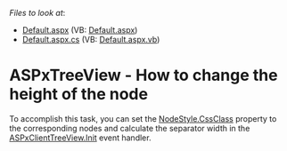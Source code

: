 <!-- default file list -->
*Files to look at*:

* [Default.aspx](./CS/WebSite/Default.aspx) (VB: [Default.aspx](./VB/WebSite/Default.aspx))
* [Default.aspx.cs](./CS/WebSite/Default.aspx.cs) (VB: [Default.aspx.vb](./VB/WebSite/Default.aspx.vb))
<!-- default file list end -->
# ASPxTreeView - How to change the height of the node


<p>To accomplish this task, you can set the <a href="http://documentation.devexpress.com/#AspNet/DevExpressWebASPxTreeViewTreeViewNodeStyleMembersTopicAll">NodeStyle.CssClass</a> property to the corresponding nodes and calculate the separator width in the <a href="http://help.devexpress.com/#AspNet/DevExpressWebASPxClassesScriptsASPxClientControl_Inittopic">ASPxClientTreeView.Init</a> event handler.</p>

<br/>


